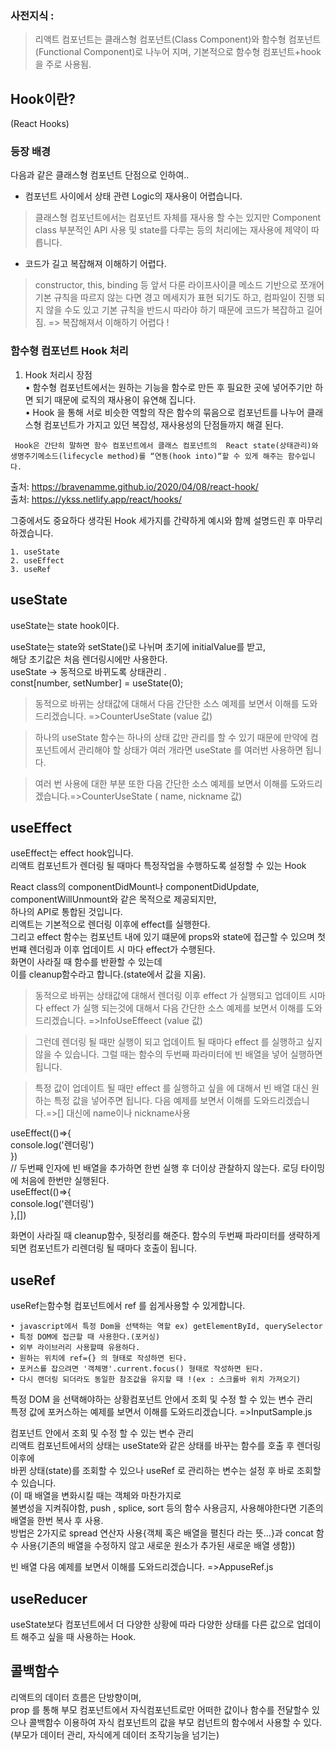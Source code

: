 ### 사전지식 : 
> 리액트 컴포넌트는 클래스형 컴포넌트(Class Component)와 함수형 컴포넌트(Functional Component)로 나누어 지며, 기본적으로 함수형 컴포넌트+hook을 주로 사용됨.


Hook이란?
--
(React Hooks)  
### 등장 배경  
다음과 같은 클래스형 컴포넌트 단점으로 인하여..  
* 컴포넌트 사이에서 상태 관련 Logic의 재사용이 어렵습니다.  
> 클래스형 컴포넌트에서는 컴포넌트 자체를 재사용 할 수는 있지만
Component class 부분적인 API 사용 및 state를 다루는 등의 처리에는 재사용에 제약이 따릅니다.  
* 코드가 길고 복잡해져 이해하기 어렵다.  
> constructor, this, binding 등  앞서 다룬 라이프사이클 메소드 기반으로 쪼개어 기본 규칙을 따르지 않는 다면 경고 메세지가 표현 되기도 하고, 컴파일이 진행 되지 않을 수도 있고
기본 규칙을 반드시 따라야 하기 때문에 코드가 복잡하고 길어짐.
=>  복잡해져서 이해하기 어렵다 !  

### 함수형 컴포넌트 Hook 처리
1. Hook 처리시 장점  
• 함수형 컴포넌트에서는 원하는 기능을 함수로 만든 후 필요한 곳에 넣어주기만 하면 되기 때문에 로직의 재사용이 유연해 집니다.  
• Hook 을 통해 서로 비슷한 역할의 작은 함수의 묶음으로 컴포넌트를 나누어
클래스형 컴포넌트가 가지고 있던 복잡성, 재사용성의 단점들까지 해결 된다.

`` Hook은 간단히 말하면 함수 컴포넌트에서 클래스 컴포넌트의 
React state(상태관리)와 생명주기메소드(lifecycle method)를
“연동(hook into)“할 수 있게 해주는 함수입니다.``


출처: <https://bravenamme.github.io/2020/04/08/react-hook/>   
출처: <https://ykss.netlify.app/react/hooks/> 

그중에서도 중요하다 생각된 Hook 세가지를 간략하게 예시와 함께 설명드린 후 마무리하겠습니다.
 
	1. useState
	2. useEffect
	3. useRef
## useState
useState는 state hook이다. 

useState는 state와 setState()로 나뉘며 초기에 initialValue를 받고,   
해당 초기값은 처음 렌더링시에만 사용한다.  
useState -> 동적으로 바뀌도록 상태관리 .  
const[number, setNumber] = useState(0);  

> 동적으로 바뀌는 상태값에 대해서
다음 간단한 소스 예제를 보면서 이해를 도와드리겠습니다.  =>CounterUseState (value 값)

> 하나의 useState 함수는 하나의 상태 값만 관리를 할 수 있기 때문에 만약에 컴포넌트에서 관리해야 할 상태가 여러 개라면 useState 를 여러번 사용하면 됩니다.  

>여러 번 사용에 대한 부분 또한
다음 간단한 소스 예제를 보면서 이해를 도와드리겠습니다.=>CounterUseState ( name, nickname 값)

 
## useEffect
useEffect는 effect hook입니다.  
리액트 컴포넌트가 렌더링 될 때마다 특정작업을 수행하도록 설정할 수 있는 Hook


 React class의 componentDidMount나 componentDidUpdate,   componentWillUnmount와 같은 목적으로 제공되지만,   
하나의 API로 통합된 것입니다.  
리액트는 기본적으로 렌더링 이후에 effect를 실행한다.   
그리고 effect 함수는 컴포넌트 내에 있기 떄문에 props와 state에 접근할 수 있으며 
 첫번쨰 렌더링과 이후 업데이트 시 마다 effect가 수행된다.  
화면이 사라질 때 함수를 반환할 수 있는데  
이를 cleanup함수라고 합니다.(state에서 값을 지움).


> 동적으로 바뀌는 상태값에 대해서 렌더링 이후 effect 가 실행되고 업데이트 시마다 effect 가 실행 되는것에 대해서
다음 간단한 소스 예제를 보면서 이해를 도와드리겠습니다.  =>InfoUseEffeect (value 값)  

> 그런데 렌더링 될 때만 실행이 되고 업데이트 될 때마다 effect 를 실행하고 싶지 않을 수 있습니다.
그럴 때는 함수의 두번째 파라미터에 빈 배열을 넣어 실행하면 됩니다.

> 특정 값이 업데이트 될 때만 effect 를 실행하고 싶을 에 대해서
빈 배열 대신 원하는 특정 값을 넣어주면 됩니다. 다음 예제를 보면서 이해를 도와드리겠습니다.=>[] 대신에 name이나 nickname사용


useEffect(()=>{  
console.log('렌더링')  
})  
// 두번째 인자에 빈 배열을 추가하면 한번 실행 후 더이상 관찰하지 않는다.   로딩 타이밍에 처음에 한번만 실행된다.  
useEffect(()=>{  
console.log('렌더링')  
},[])  

화면이 사라질 때 cleanup함수, 뒷정리를 해준다.
함수의 두번째 파라미터를 생략하게 되면 컴포넌트가 리렌더링 될 때마다 호출이 됩니다.


## useRef
useRef는함수형 컴포넌트에서 ref 를 쉽게사용할 수 있게합니다.
	
	• javascript에서 특정 Dom을 선택하는 역할 ex) getElementById, querySelector
	• 특정 DOM에 접근할 때 사용한다.(포커싱)
	• 외부 라이브러리 사용할때 유용하다.
	• 원하는 위치에 ref={} 의 형태로 작성하면 된다.
	• 포커스를 잡으려면 '객체명'.current.focus() 형태로 작성하면 된다.
	• 다시 랜더링 되더라도 동일한 참조값을 유지할 때 !(ex : 스크롤바 위치 가져오기)

특정 DOM 을 선택해야하는 상황컴포넌트 안에서 조회 및 수정 할 수 있는  변수 관리  
특정 값에 포커스하는 예제를 보면서 이해를 도와드리겠습니다. =>InputSample.js

컴포넌트 안에서 조회 및 수정 할 수 있는  변수 관리  
리액트 컴포넌트에서의  상태는 useState와 같은 상태를 바꾸는 함수를 호출 후 렌더링 이후에   
바뀐 상태(state)를 조회할 수 있으나 useRef 로 관리하는   변수는  설정 후 바로 조회할 수 있습니다.  
(이 때 배열을 변화시킬 때는 객체와  마찬가지로  
불변성을 지켜줘야함, push , splice, sort 등의  함수 사용금지, 사용해야한다면 기존의 배열을 한번 복사 후 사용.  
방법은 2가지로 spread 연산자 사용{객체 혹은 배열을 펼친다 라는 뜻...}과 concat 함수 사용{기존의 배열을 수정하지 않고 새로운 원소가 추가된 새로운 배열 생함})  

빈 배열 다음 예제를 보면서 이해를 도와드리겠습니다.  =>AppuseRef.js



## useReducer
useState보다 컴포넌트에서 더 다양한  상황에 따라 다양한 상태를 다른 값으로 업데이트 해주고 싶을 때 사용하는 Hook.  
## 콜백함수  
리액트의 데이터 흐름은 단방향이며,  
prop 를 통해 부모 컴포넌트에서 자식컴포넌트로만 어떠한 값이나 함수를 전달할수 있으나 콜백함수  이용하여 자식 컴포넌트의 값을 부모 컴넌트의 함수에서 사용할 수 있다.(부모가 데이터 관리, 자식에게 데이터 조작기능을 넘기는)
